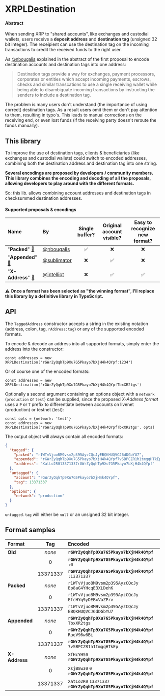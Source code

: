 # XRPLDestination

#### Abstract

When sending XRP to "shared accounts", like exchanges and custodial wallets, users receive a **deposit address** and **destination tag** (unsigned 32 bit integer). The receipient can use the destination tag on the incoming transactions to credit the received funds to the right user. 

As [@nbougalis](https://github.com/xrp-community/standards-drafts/issues/6) explained in the abstract of the first proposal to encode destination accounts and destination tags into one address:
> Destination tags provide a way for exchanges, payment processors, corporates or entities which accept incoming payments, escrows, checks and similar transcations to use a single receiving wallet while being able to disambiguate incoming transactions by instructing the senders to include a destination tag.

The problem is many users don't understand (the importance of using correct) destination tags. As a result users omit them or don't pay attention to them, resulting in typo's. This leads to manual corrections on the receiving end, or even lost funds (if the receiving party doesn't reroute the funds manually).

## This library

To improve the use of destination tags, clients & beneficiaries (like exchanges and custodial wallets) could switch to encoded addresses, combining both the destination address and destination tag into one string. 

**Several encodings are proposed by developers / community members. This library combines the encoding and decoding of all the proposals, allowing developers to play around with the different formats.**

So: this lib. allows combining account addresses and destination tags in checksummed destination addresses.

#### Supported proposals & encodings

| Name             | By           | Single buffer? | Original account visible? | Easy to recognize new format? |
| :---             | :---         | :---:          | :---:                     | :---:                    |
| "**Packed**" [🔗](https://github.com/xrp-community/standards-drafts/issues/6) | [@nbougalis](https://github.com/nbougalis) |  ✅ | ❌ | ❌ |
| "**Appended**" [🔗](https://github.com/sublimator/x-address-codec/tree/nd-tagged-addresses) | [@sublimator](https://github.com/sublimator) | ❌ | ✅ | ❌ |
| "**X-Address**" [🔗](https://github.com/intelliot/x-address-proposal) | [@intelliot](https://github.com/intelliot) | ❌ | ✅ | ✅ |

#### ⚠️ Once a format has been selected as "the winning format", I'll replace this library by a definitive library in **TypeScript**.

## API

The `TaggedAddress` constructor accepts a string in the existing notation (address, colon, tag, `rAddress:tag`) or any of the supported encoded formats.

To encode & decode an address into all supported formats, simply enter the address into the constructor:

```javacsript
const addresses = new XRPLDestination('rGWrZyQqhTp9Xu7G5Pkayo7bXjH4k4QYpf:1234')
```

Or of course one of the encoded formats:

```javacsript
const addresses = new XRPLDestination('rGWrZyQqhTp9Xu7G5Pkayo7bXjH4k4QYpfTbxXR2tgs')
```

Optionally a second argument containing an options object with a `network` (`production` or `test`) can be supplied, since the proposed _X-Address format_ uses a `P` or `T` prefix to differentiate between accounts on livenet (production) or testnet (test):

```javacsript
const opts = {network: 'test'}
const addresses = new XRPLDestination('rGWrZyQqhTp9Xu7G5Pkayo7bXjH4k4QYpfTbxXR2tgs', opts)
```

The output object will always contain all encoded formats:

```json
{
  "tagged": {
    "packed": "r1WTvVjuoBM9vsm2p395AyzCQcJyEBQKHUQVCJ6dDGbYU7",
    "appended": "rGWrZyQqhTp9Xu7G5Pkayo7bXjH4k4QYpf7vSBPCZR1h1tmgqHTkEp",
    "xaddress": "XatLo2R013371337rGWrZyQqhTp9Xu7G5Pkayo7bXjH4k4QYpf"
  },
  "untagged": {
    "account": "rGWrZyQqhTp9Xu7G5Pkayo7bXjH4k4QYpf",
    "tag": 13371337
  },
  "options": {
    "network": "production"
  }
}

```

`untagged.tag` will either be `null` or an unsigned 32 bit integer.


## Format samples

| Format | Tag | Encoded |
| :--- | :---: | :--- |
| **Old** | _none_ | **`rGWrZyQqhTp9Xu7G5Pkayo7bXjH4k4QYpf`** |
| | 0 | **`rGWrZyQqhTp9Xu7G5Pkayo7bXjH4k4QYpf`** `:0` |
| | 13371337 | **`rGWrZyQqhTp9Xu7G5Pkayo7bXjH4k4QYpf`** `:13371337` |
| **Packed** | _none_ | `r1WTvVjuoBM9vsm2p395AyzCQcJy` `Ep8aG4YHcqE3XLDehK` |
| | 0 | `r1WTvVjuoBM9vsm2p395AyzCQcJy` `EfcHYq9yDEBxVaZPrv` |
| | 13371337 |`r1WTvVjuoBM9vsm2p395AyzCQcJy` `EBQKHUQVCJ6dDGbYU7` |
| **Appended** | _none_ | **`rGWrZyQqhTp9Xu7G5Pkayo7bXjH4k4QYpf`** `TbxXR2tgs` |
| | 0 | **`rGWrZyQqhTp9Xu7G5Pkayo7bXjH4k4QYpf`** `RaqV96w6Bi` |
| | 13371337 | **`rGWrZyQqhTp9Xu7G5Pkayo7bXjH4k4QYpf`** `7vSBPCZR1h1tmgqHTkEp` |
| **X-Address** | _none_ | `XfHcYHS0` **`rGWrZyQqhTp9Xu7G5Pkayo7bXjH4k4QYpf`** |
| | 0 | `XsjB8w30` `0` **`rGWrZyQqhTp9Xu7G5Pkayo7bXjH4k4QYpf`** |
| | 13371337 |`XatLo2R0` `13371337` **`rGWrZyQqhTp9Xu7G5Pkayo7bXjH4k4QYpf`** |

